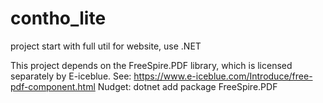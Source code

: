 # contho_lite
project start with full util for website, use .NET



This project depends on the FreeSpire.PDF library, which is licensed separately by E-iceblue. See: https://www.e-iceblue.com/Introduce/free-pdf-component.html
Nudget:
dotnet add package FreeSpire.PDF
